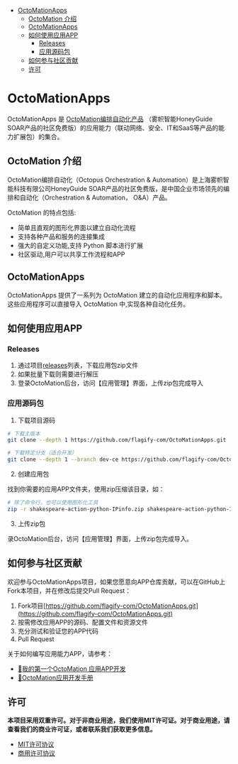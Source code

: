 - [OctoMationApps](#octomationapps)
  - [OctoMation 介绍](#octomation-介绍)
  - [OctoMationApps](#octomationapps-1)
  - [如何使用应用APP](#如何使用应用app)
    - [Releases](#releases)
    - [应用源码包](#应用源码包)
  - [如何参与社区贡献](#如何参与社区贡献)
  - [许可](#许可)

# OctoMationApps

OctoMationApps 是 [OctoMation编排自动化产品](https://github.com/flagify-com/OctoMation) （雾帜智能HoneyGuide SOAR产品的社区免费版）的应用能力（联动网络、安全、IT和SaaS等产品的能力扩展包）的集合。

## OctoMation 介绍

OctoMation编排自动化（Octopus Orchestration & Automation）是上海雾帜智能科技有限公司HoneyGuide SOAR产品的社区免费版，是中国企业市场领先的编排和自动化（Orchestration & Automation， O&A）产品。

OctoMation 的特点包括:

- 简单且直观的图形化界面以建立自动化流程
- 支持各种产品和服务的连接集成
- 强大的自定义功能,支持 Python 脚本进行扩展
- 社区驱动,用户可以共享工作流程和APP

## OctoMationApps 

OctoMationApps 提供了一系列为 OctoMation 建立的自动化应用程序和脚本。这些应用程序可以直接导入 OctoMation 中,实现各种自动化任务。

## 如何使用应用APP

### Releases

1. 通过项目[releases](https://github.com/flagify-com/OctoMationApps/releases)列表，下载应用包zip文件
2. 如果批量下载则需要进行解压
3. 登录OctoMation后台，访问【应用管理】界面，上传zip包完成导入

### 应用源码包
1. 下载项目源码

```bash
# 下载主版本
git clone --depth 1 https://github.com/flagify-com/OctoMationApps.git

# 下载特定分支（适合开发）
git clone --depth 1 --branch dev-ce https://github.com/flagify-com/OctoMationApps.git
```

2. 创建应用包

找到你需要的应用APP文件夹，使用zip压缩该目录，如：
   
```bash
# 除了命令行，也可以使用图形化工具
zip -r shakespeare-action-python-IPinfo.zip shakespeare-action-python-IPinfo
```

3. 上传zip包

录OctoMation后台，访问【应用管理】界面，上传zip包完成导入。


## 如何参与社区贡献
欢迎参与OctoMationApps项目，如果您愿意向APP仓库贡献，可以在GitHub上Fork本项目，并在修改后提交Pull Request：

1. Fork项目[https://github.com/flagify-com/OctoMationApps.git](https://github.com/flagify-com/OctoMationApps.git)
2. 按需修改应用APP的源码、配置文件和资源文件
3. 充分测试和验证您的APP代码
4. Pull Request

关于如何编写应用能力APP，请参考：
- [🐙我的第一个OctoMation 应用APP开发](https://github.com/flagify-com/OctoMation/wiki/%E6%88%91%E7%9A%84%E7%AC%AC%E4%B8%80%E4%B8%AAOctoMation-%E5%BA%94%E7%94%A8APP%E5%BC%80%E5%8F%91)
- [🚀️OctoMation应用开发手册](https://github.com/flagify-com/OctoMation/wiki/OctoMation%E5%BA%94%E7%94%A8%E5%BC%80%E5%8F%91%E6%89%8B%E5%86%8C)


## 许可

**本项目采用双重许可。对于非商业用途，我们使用MIT许可证。对于商业用途，请查看我们的商业许可证，或者联系我们获取更多信息。**

- [MIT许可协议](MIT_License.txt)
- [商用许可协议](Commercial_License.txt)
